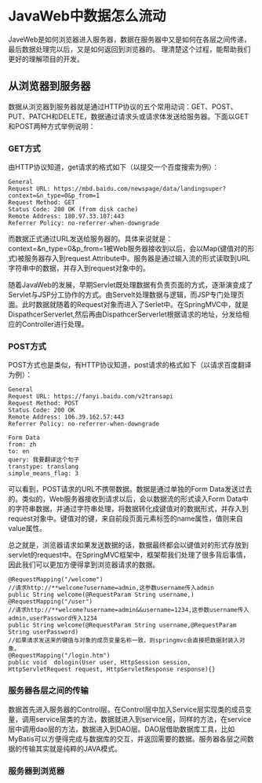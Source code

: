 # JavaWeb中数据怎么流动
JaveWeb是如何浏览器进入服务器，数据在服务器中又是如何在各层之间传递，最后数据处理完以后，又是如何返回到浏览器的。
理清楚这个过程，能帮助我们更好的理解项目的开发。

## 从浏览器到服务器
数据从浏览器到服务器就是通过HTTP协议的五个常用动词：GET、POST、PUT、PATCH和DELETE，数据通过请求头或请求体发送给服务器。下面以GET和POST两种方式举例说明：

### GET方式
由HTTP协议知道，get请求的格式如下（以提交一个百度搜索为例）：
```
General
Request URL: https://mbd.baidu.com/newspage/data/landingsuper?context=&n_type=0&p_from=1
Request Method: GET
Status Code: 200 OK (from disk cache)
Remote Address: 180.97.33.107:443
Referrer Policy: no-referrer-when-downgrade
```
而数据正式通过URL发送给服务器的。具体来说就是：context=&n_type=0&p_from=1被Web服务器接收到以后，会以Map(键值对的形式)被服务器存入到request.Attribute中。服务器是通过输入流的形式读取到URL字符串中的数据，并存入到request对象中的。

随着JavaWeb的发展，早期Servlet既处理数据有负责页面的方式，逐渐演变成了Servlet与JSP分工协作的方式。由Servelt处理数据与逻辑，而JSP专门处理页面。此时数据就随着的Request对象而进入了Serlet中。在SpringMVC中，就是DispathcerServerlet,然后再由DispathcerServerlet根据请求的地址，分发给相应的Controller进行处理。

### POST方式
POST方式也是类似，有HTTP协议知道，post请求的格式如下（以请求百度翻译为例）：
```
General
Request URL: https://fanyi.baidu.com/v2transapi
Request Method: POST
Status Code: 200 OK
Remote Address: 106.39.162.57:443
Referrer Policy: no-referrer-when-downgrade

Form Data
from: zh
to: en
query: 我要翻译这个句子
transtype: translang
simple_means_flag: 3
```
可以看到，POST请求的URL不携带数据。数据是通过单独的Form Data发送过去的。类似的，Web服务器接收到请求以后，会以数据流的形式读入Form Data中的字符串数据，并通过字符串处理，将数据转化成键值对的数据形式，并存入到request对象中。键值对的键，来自前段页面元素标签的name属性，值则来自value属性。

总之就是，浏览器请求如果发送数据的话，数据最终都会以键值对的形式存放到servlet的request中。在SpringMVC框架中，框架帮我们处理了很多背后事情，因此我们可以更加方便得拿到浏览器请求的数据。
```
@RequestMapping("/welcome")
//请求http://**welcome?username=admin,这参数username传入admin
public String welcome(@RequestParam String username,)
@RequestMapping("/user")
//请求http://**welcome?username=admin&&username=1234,这参数username传入admin,userPassword传入1234
public String welcome(@RequestParam String username,@RequestParam String userPassword)
//如果请求发送来的键值与对象的成员变量名称一致，则springmvc会直接把数据封装入对象。
@RequestMapping("/login.htm")
public void  dologin(User user, HttpSession session, HttpServletRequest request, HttpServletResponse response){}
```

### 服务器各层之间的传输
数据首先进入服务器的Control层。在Control层中加入Service层实现类的成员变量，调用service层类的方法，数据就进入到service层，同样的方法，在service层中调用dao层的方法，数据进入到DAO层。DAO层借助数据库工具，比如MyBatis可以方便得完成与数据库的交互，并返回需要的数据。服务器各层之间数据的传输其实就是纯粹的JAVA模式。

### 服务器到浏览器
